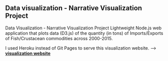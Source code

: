## Data visualization - Narrative Visualization Project

Data Visualization - Narrative Visualization Project Lightweight Node.js web application that plots data (D3.js) of the quantity (in tons) of Imports/Exports of Fish/Crustacean commodities across 2000-2015.

I used Heroku instead of Git Pages to serve this visualization website.
-->
[**visualization website**](https://dataviztakumi.herokuapp.com/viz)
